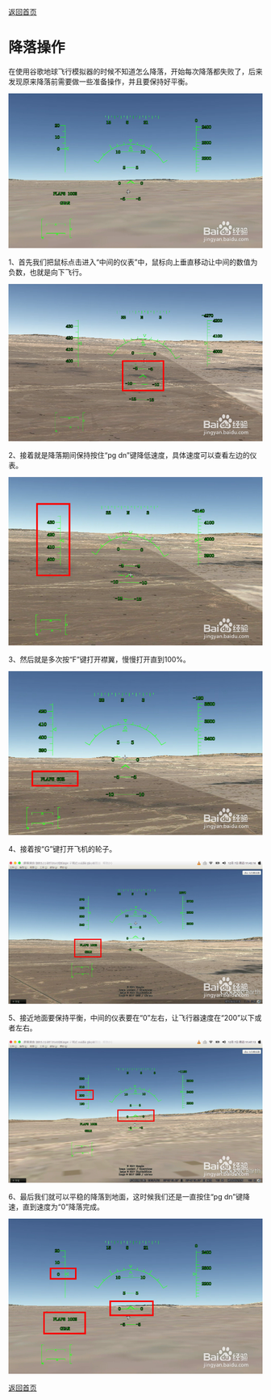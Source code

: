 [返回首页](README.md)

# 降落操作


在使用谷歌地球飞行模拟器的时候不知道怎么降落，开始每次降落都失败了，后来发现原来降落前需要做一些准备操作，并且要保持好平衡。

![保持平衡](/imgs/landing01.jpg)

1、首先我们把鼠标点击进入“中间的仪表”中，鼠标向上垂直移动让中间的数值为负数，也就是向下飞行。

![向下飞行](/imgs/landing02.jpg)

2、接着就是降落期间保持按住“pg dn”键降低速度，具体速度可以查看左边的仪表。

![减速](/imgs/landing03.jpg)

3、然后就是多次按“F”键打开襟翼，慢慢打开直到100%。

![打开襟翼](/imgs/landing04.jpg)

4、接着按“G”键打开飞机的轮子。

![放起落架](/imgs/landing05.jpg)

5、接近地面要保持平衡，中间的仪表要在“0”左右，让飞行器速度在“200”以下或者左右。

![水平](/imgs/landing06.jpg)

6、最后我们就可以平稳的降落到地面，这时候我们还是一直按住“pg dn”键降速，直到速度为“0”降落完成。

![减速](/imgs/landing07.jpg)

[返回首页](README.md)

